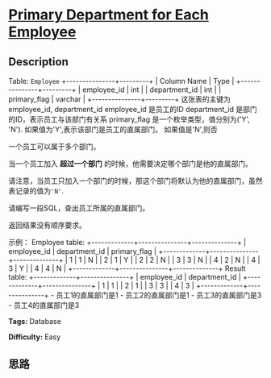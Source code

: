 # [Primary Department for Each Employee][title]

## Description

Table: `Employee`
            +---------------+---------+    | Column Name   |  Type   |    +---------------+---------+    | employee_id   | int     |    | department_id | int     |    | primary_flag  | varchar |    +---------------+---------+    这张表的主键为 employee_id, department_id    employee_id 是员工的ID    department_id 是部门的ID，表示员工与该部门有关系    primary_flag 是一个枚举类型，值分别为('Y', 'N'). 如果值为'Y',表示该部门是员工的直属部门。 如果值是'N',则否    

一个员工可以属于多个部门。

当一个员工加入 **超过一个部门** 的时候，他需要决定哪个部门是他的直属部门。

请注意，当员工只加入一个部门的时候，那这个部门将默认为他的直属部门，虽然表记录的值为`'N'`.

请编写一段SQL，查出员工所属的直属部门。

返回结果没有顺序要求。

示例：
            Employee table:    +-------------+---------------+--------------+    | employee_id | department_id | primary_flag |    +-------------+---------------+--------------+    | 1           | 1             | N            |    | 2           | 1             | Y            |    | 2           | 2             | N            |    | 3           | 3             | N            |    | 4           | 2             | N            |    | 4           | 3             | Y            |    | 4           | 4             | N            |    +-------------+---------------+--------------+        Result table:    +-------------+---------------+    | employee_id | department_id |    +-------------+---------------+    | 1           | 1             |    | 2           | 1             |    | 3           | 3             |    | 4           | 3             |    +-------------+---------------+    - 员工1的直属部门是1    - 员工2的直属部门是1    - 员工3的直属部门是3    - 员工4的直属部门是3


**Tags:** Database

**Difficulty:** Easy

## 思路

[title]: https://leetcode-cn.com/problems/primary-department-for-each-employee
